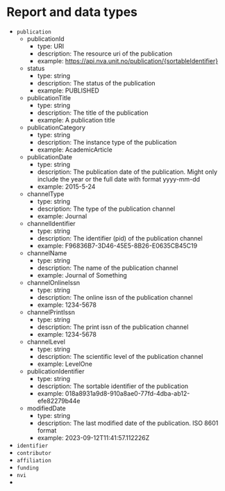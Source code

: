 # Report and data types

- `publication`
  - publicationId
    - type: URI
    - description: The resource uri of the publication
    - example: <https://api.nva.unit.no/publication/{sortableIdentifier}>
  - status
    - type: string
    - description: The status of the publication
    - example: PUBLISHED
  - publicationTitle
    - type: string
    - description: The title of the publication
    - example: A publication title
  - publicationCategory
    - type: string
    - description: The instance type of the publication
    - example: AcademicArticle
  - publicationDate
    - type: string
    - description: The publication date of the publication. Might only include
    the year or the full date with format yyyy-mm-dd
    - example: 2015-5-24
  - channelType
    - type: string
    - description: The type of the publication channel
    - example: Journal
  - channelIdentifier
    - type: string
    - description: The identifier (pid) of the publication channel
    - example: F96836B7-3D46-45E5-8B26-E0635CB45C19
  - channelName
    - type: string
    - description: The name of the publication channel
    - example: Journal of Something
  - channelOnlineIssn
    - type: string
    - description: The online issn of the publication channel
    - example: 1234-5678
  - channelPrintIssn
    - type: string
    - description: The print issn of the publication channel
    - example: 1234-5678
  - channelLevel
    - type: string
    - description: The scientific level of the publication channel
    - example: LevelOne
  - publicationIdentifier
    - type: string
    - description: The sortable identifier of the publication
    - example: 018a8931a9d8-910a8ae0-77fd-4dba-ab12-efe82279b44e
  - modifiedDate
    - type: string
    - description: The last modified date of the publication. ISO 8601 format
    - example: 2023-09-12T11:41:57.112226Z
- `identifier`
- `contributor`
- `affiliation`
- `funding`
- `nvi`
- 